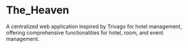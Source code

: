 # The_Heaven
A centralized web application inspired by Trivago for hotel management, offering comprehensive functionalities for hotel, room, and event management.
